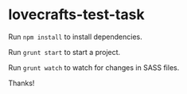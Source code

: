 # lovecrafts-test-task

Run `npm install` to  install dependencies.

Run `grunt start` to start a project.

Run `grunt watch` to watch for changes in SASS files.

Thanks!
